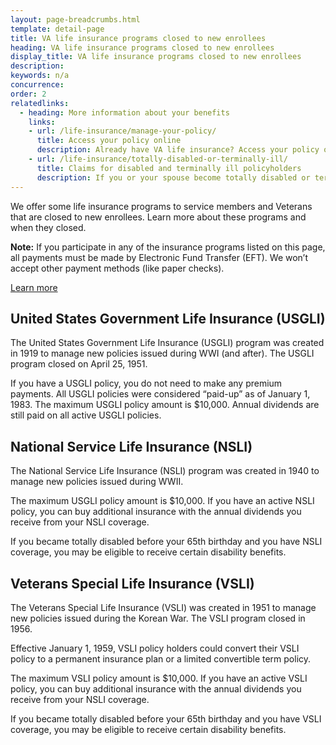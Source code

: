 ```yaml
---
layout: page-breadcrumbs.html
template: detail-page
title: VA life insurance programs closed to new enrollees
heading: VA life insurance programs closed to new enrollees
display_title: VA life insurance programs closed to new enrollees
description: 
keywords: n/a
concurrence:
order: 2
relatedlinks:
  - heading: More information about your benefits
    links:
    - url: /life-insurance/manage-your-policy/
      title: Access your policy online
      description: Already have VA life insurance? Access your policy online.
    - url: /life-insurance/totally-disabled-or-terminally-ill/
      title: Claims for disabled and terminally ill policyholders
      description: If you or your spouse become totally disabled or terminally ill, find out if you can get certain benefits.
---
```


<div class="va-introtext">

We offer some life insurance programs to service members and Veterans that are closed to new enrollees. Learn more about these programs and when they closed. 

</div>

**Note:** If you participate in any of the insurance programs listed on this page, all payments must be made by Electronic Fund Transfer (EFT). We won’t accept other payment methods (like paper checks). <br>

[Learn more](https://www.benefits.va.gov/INSURANCE/payments-eft.asp)

## United States Government Life Insurance (USGLI)

The United States Government Life Insurance (USGLI) program was created in 1919 to manage new policies issued during WWI (and after). The USGLI program closed on April 25, 1951. 

If you have a USGLI policy, you do not need to make any premium payments. All USGLI policies were considered “paid-up” as of January 1, 1983. The maximum USGLI policy amount is $10,000. Annual dividends are still paid on all active USGLI policies. 

## National Service Life Insurance (NSLI)

The National Service Life Insurance (NSLI) program was created in 1940 to manage new policies issued during WWII. 

The maximum USGLI policy amount is $10,000. If you have an active NSLI policy, you can buy additional insurance with the annual dividends you receive from your NSLI coverage. 

If you became totally disabled before your 65th birthday and you have NSLI coverage, you may be eligible to receive certain disability benefits. 

## Veterans Special Life Insurance (VSLI)

The Veterans Special Life Insurance (VSLI) was created in 1951 to manage new policies issued during the Korean War. The VSLI program closed in 1956.

Effective January 1, 1959, VSLI policy holders could convert their VSLI policy to a permanent insurance plan or a limited convertible term policy.

The maximum VSLI policy amount is $10,000. If you have an active VSLI policy, you can buy additional insurance with the annual dividends you receive from your NSLI coverage. 

If you became totally disabled before your 65th birthday and you have VSLI coverage, you may be eligible to receive certain disability benefits. 



